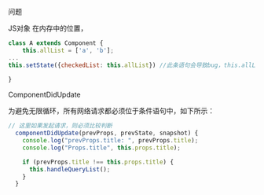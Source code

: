 问题

JS对象 在内存中的位置，

~~~js
class A extends Component {
    this.allList = ['a', 'b'];
...
this.setState({checkedList: this.allList}) //此条语句会导致bug，this.allList引用指向checkedList(很奇怪),所以应在此前，深拷贝一下this.allList
    
}
~~~

ComponentDidUpdate

为避免无限循环，所有网络请求都必须位于条件语句中，如下所示：

~~~js
// 这里如果发起请求，则必须比较判断
  componentDidUpdate(prevProps, prevState, snapshot) {
    console.log("prevProps.title: ", prevProps.title);
    console.log("Props.title", this.props.title);

    if (prevProps.title !== this.props.title) {
      this.handleQueryList();
    }
  }
~~~


